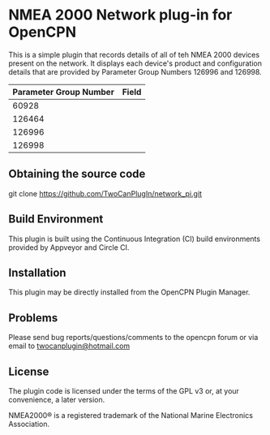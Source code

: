 NMEA 2000 Network plug-in for OpenCPN
====================================

This is a simple plugin that records details of all of teh NMEA 2000 devices
present on the network. It displays each device's product and configuration details
that are provided by Parameter Group Numbers 126996 and 126998.


| Parameter Group Number | Field|
|-------|-----------------------|
|60928 |  |
|126464|  |
|126996|  |
|126998|  |


Obtaining the source code
-------------------------

git clone https://github.com/TwoCanPlugIn/network_pi.git

Build Environment
-----------------

This plugin is built using the Continuous Integration (CI) build environments
provided by Appveyor and Circle CI.

Installation
-----------------

This plugin may be directly installed from the OpenCPN Plugin Manager. 

Problems
--------

Please send bug reports/questions/comments to the opencpn forum or via email to twocanplugin@hotmail.com

License
-------
The plugin code is licensed under the terms of the GPL v3 or, at your convenience, a later version.

NMEA2000® is a registered trademark of the National Marine Electronics Association.
